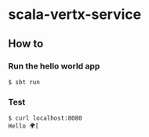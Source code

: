 # scala-vertx-service


## How to

### Run the hello world app

`$ sbt run`

### Test

```
$ curl localhost:8080
Hello 🌍[
```
